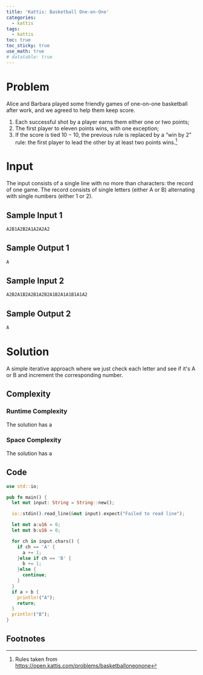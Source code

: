 ```yaml
---
title: 'Kattis: Basketball One-on-One'
categories:
  - kattis
tags:
  - kattis 
toc: true
toc_sticky: true
use_math: true
# datatable: true
---
```


# Problem

Alice and Barbara played some friendly games of one-on-one basketball after work, and we agreed to help them keep score.

1. Each successful shot by a player earns them either one or two points;
2. The first player to eleven points wins, with one exception;
3. If the score is tied $10-10$, the previous rule is replaced by a “win by 2” rule: the first player to lead the other by at least two points wins.[^1]

# Input
The input consists of a single line with no more than characters: the record of one game. The record consists of single letters (either A or B) alternating with single numbers (either 1 or 2).

## Sample Input 1
```bash
A2B1A2B2A1A2A2A2
```

## Sample Output 1
```bash
A
```

## Sample Input 2
```bash
A2B2A1B2A2B1A2B2A1B2A1A1B1A1A2
```

## Sample Output 2
```bash
A
```

# Solution
A simple iterative approach where we just check each letter and see if it's A or B and increment the corresponding number.

## Complexity

### Runtime Complexity
The solution has a 

### Space Complexity
The solution has a 



## Code
```rust
use std::io;

pub fn main() {
  let mut input: String = String::new();

  io::stdin().read_line(&mut input).expect("Failed to read line");

  let mut a:u16 = 0; 
  let mut b:u16 = 0; 

  for ch in input.chars() {
    if ch == 'A' {
      a += 1;
    }else if ch == 'B' {
      b += 1;
    }else {
      continue;
    }
  }
  if a > b {
    println!("A");
    return;
  }
  println!("B");
}
```

## Footnotes
[^1]: Rules taken from https://open.kattis.com/problems/basketballoneonone